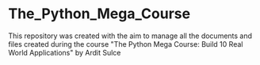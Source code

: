 # The_Python_Mega_Course
This repository was created with the aim to manage all the documents and files created during the course "The Python Mega Course: Build 10 Real World Applications" by Ardit Sulce 
